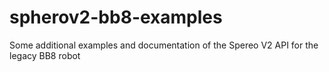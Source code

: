 # spherov2-bb8-examples
Some additional examples and documentation of the Spereo V2 API for the legacy BB8 robot
